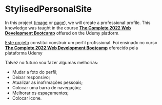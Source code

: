# StylisedPersonalSite
In this project ([image](projeto.png) or [page](https://yamachitar.github.io/StylisedPersonalSite/)), we will create a professional profile. This knowledge was taught in the course [**The Complete 2022 Web Development Bootcamp**](https://www.udemy.com/share/1013gG3@FCIym5wm006ZRYxkEXcLqet13JMb0iEllk-2JHZHWGsPx_mwz0woUwM5OfM8wQ2-/) offered on the Udemy platform.


[Este projeto](projeto.png) constitui construir  um perfil profissional. Foi ensinado no curso  [**The Complete 2022 Web Development Bootcamp**](https://www.udemy.com/share/1013gG3@FCIym5wm006ZRYxkEXcLqet13JMb0iEllk-2JHZHWGsPx_mwz0woUwM5OfM8wQ2-/) oferecido pela plataforma Udemy


Talvez no futuro vou fazer algumas melhorias:

* Mudar a foto do perfil;
* Deixar responsivo;
* Atualizar as inofrmações pessoais;
* Colocar uma barra de navegação;
* Melhorar os espaçamentos; 
* Colocar icone. 
